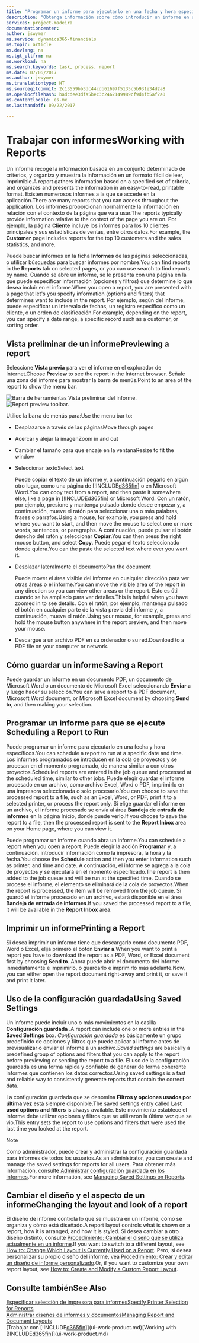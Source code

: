 ```yaml
---
title: "Programar un informe para ejecutarlo en una fecha y hora específicos | Documentos de Microsoft"
description: "Obtenga información sobre cómo introducir un informe en una cola de proyectos y programarlo para que se procesa en una fecha y hora específicas."
services: project-madeira
documentationcenter: 
author: jswymer
ms.service: dynamics365-financials
ms.topic: article
ms.devlang: na
ms.tgt_pltfrm: na
ms.workload: na
ms.search.keywords: task, process, report
ms.date: 07/06/2017
ms.author: jswymer
ms.translationtype: HT
ms.sourcegitcommit: 2c13559bb3dc44cdb61697f5135c5b931e34d2a8
ms.openlocfilehash: badcdee3dfa5bec3c2462149989cf9d4fb5af2a0
ms.contentlocale: es-mx
ms.lasthandoff: 09/22/2017

---
```

# <a name="working-with-reports"></a><span data-ttu-id="1025e-103">Trabajar con informes</span><span class="sxs-lookup"><span data-stu-id="1025e-103">Working with Reports</span></span>
<span data-ttu-id="1025e-104">Un informe recoge la información basada en un conjunto determinado de criterios, y organiza y muestra la información en un formato fácil de leer, imprimible.</span><span class="sxs-lookup"><span data-stu-id="1025e-104">A report gathers information based on a specified set of criteria, and organizes and presents the information in an easy-to-read, printable format.</span></span> <span data-ttu-id="1025e-105">Existen numerosos informes a la que se accede en la aplicación.</span><span class="sxs-lookup"><span data-stu-id="1025e-105">There are many reports that you can access throughout the application.</span></span> <span data-ttu-id="1025e-106">Los informes proporcionan normalmente la información en relación con el contexto de la página que va a usar.</span><span class="sxs-lookup"><span data-stu-id="1025e-106">The reports typically provide information relative to the context of the page you are on.</span></span> <span data-ttu-id="1025e-107">Por ejemplo, la página **Cliente** incluye los informes para los 10 clientes principales y sus estadísticas de ventas, entre otros datos.</span><span class="sxs-lookup"><span data-stu-id="1025e-107">For example, the **Customer** page includes reports for the top 10 customers and the sales statistics, and more.</span></span>

<span data-ttu-id="1025e-108">Puede buscar informes en la ficha **Informes** de las páginas seleccionadas, o utilizar búsquedas para buscar informes por nombre.</span><span class="sxs-lookup"><span data-stu-id="1025e-108">You can find reports in the **Reports** tab on selected pages, or you can use search to find reports by name.</span></span> <span data-ttu-id="1025e-109">Cuando se abre un informe, se le presenta con una página en la que puede especificar información (opciones y filtros) que determine lo que desea incluir en el informe.</span><span class="sxs-lookup"><span data-stu-id="1025e-109">When you open a report, you are presented with a page that let's you specify information (options and filters) that determines want to include in the report.</span></span> <span data-ttu-id="1025e-110">Por ejemplo, según del informe, puede especificar un intervalo de fechas, un registro específico como un cliente, o un orden de clasificación.</span><span class="sxs-lookup"><span data-stu-id="1025e-110">For example, depending on the report, you can specify a date range, a specific record such as a customer, or sorting order.</span></span>

## <a name="previewing-a-report"></a><span data-ttu-id="1025e-111">Vista preliminar de un informe</span><span class="sxs-lookup"><span data-stu-id="1025e-111">Previewing a report</span></span>
<span data-ttu-id="1025e-112">Seleccione **Vista previa** para ver el informe en el explorador de Internet.</span><span class="sxs-lookup"><span data-stu-id="1025e-112">Choose **Preview** to see the report in the Internet browser.</span></span> <span data-ttu-id="1025e-113">Señale una zona del informe para mostrar la barra de menús.</span><span class="sxs-lookup"><span data-stu-id="1025e-113">Point to an area of the report to show the menu bar.</span></span>  

<span data-ttu-id="1025e-114">![Barra de herramientas Vista preliminar del informe](media/report_viewer.png "barra de herramientas Vista preliminar del informe").</span><span class="sxs-lookup"><span data-stu-id="1025e-114">![Report preview toolbar](media/report_viewer.png "Report preview toolbar").</span></span>

<span data-ttu-id="1025e-115">Utilice la barra de menús para:</span><span class="sxs-lookup"><span data-stu-id="1025e-115">Use the menu bar to:</span></span>

-   <span data-ttu-id="1025e-116">Desplazarse a través de las páginas</span><span class="sxs-lookup"><span data-stu-id="1025e-116">Move through pages</span></span>
-   <span data-ttu-id="1025e-117">Acercar y alejar la imagen</span><span class="sxs-lookup"><span data-stu-id="1025e-117">Zoom in and out</span></span>
-   <span data-ttu-id="1025e-118">Cambiar el tamaño para que encaje en la ventana</span><span class="sxs-lookup"><span data-stu-id="1025e-118">Resize to fit the window</span></span>
-   <span data-ttu-id="1025e-119">Seleccionar texto</span><span class="sxs-lookup"><span data-stu-id="1025e-119">Select text</span></span>

    <span data-ttu-id="1025e-120">Puede copiar el texto de un informe y, a continuación pegarlo en algún otro lugar, como una página de [!INCLUDE[d365fin](includes/d365fin_md.md)] o en Microsoft Word.</span><span class="sxs-lookup"><span data-stu-id="1025e-120">You can copy text from a report, and then paste it somewhere else, like a page in [!INCLUDE[d365fin](includes/d365fin_md.md)] or Microsoft Word.</span></span>  <span data-ttu-id="1025e-121">Con un ratón, por ejemplo, presione y mantenga pulsado donde desee empezar y, a continuación, mueve el ratón para seleccionar una o más palabras, frases o párrafos.</span><span class="sxs-lookup"><span data-stu-id="1025e-121">Using a mouse, for example, you press and hold where you want to start, and then move the mouse to select one or more words, sentences, or paragraphs.</span></span> <span data-ttu-id="1025e-122">A continuación, puede pulsar el botón derecho del ratón y seleccionar **Copiar**.</span><span class="sxs-lookup"><span data-stu-id="1025e-122">You can then press the right mouse button, and select **Copy**.</span></span> <span data-ttu-id="1025e-123">Puede pegar el texto seleccionado donde quiera.</span><span class="sxs-lookup"><span data-stu-id="1025e-123">You can the paste the selected text where ever you want it.</span></span>
-   <span data-ttu-id="1025e-124">Desplazar lateralmente el documento</span><span class="sxs-lookup"><span data-stu-id="1025e-124">Pan the document</span></span>

    <span data-ttu-id="1025e-125">Puede mover el área visible del informe en cualquier dirección para ver otras áreas o el informe.</span><span class="sxs-lookup"><span data-stu-id="1025e-125">You can move the visible area of the report in any direction so you can view other areas or the report.</span></span> <span data-ttu-id="1025e-126">Esto es útil cuando se ha ampliado para ver detalles.</span><span class="sxs-lookup"><span data-stu-id="1025e-126">This is helpful when you have zoomed in to see details.</span></span>  <span data-ttu-id="1025e-127">Con el ratón, por ejemplo, mantenga pulsado el botón en cualquier parte de la vista previa del informe y, a continuación, mueva el ratón.</span><span class="sxs-lookup"><span data-stu-id="1025e-127">Using your mouse, for example, press and hold the mouse button anywhere in the report preview, and then move your mouse.</span></span>

-   <span data-ttu-id="1025e-128">Descargue a un archivo PDF en su ordenador o su red.</span><span class="sxs-lookup"><span data-stu-id="1025e-128">Download to a PDF file on your computer or network.</span></span>


## <a name="saving-a-report"></a><span data-ttu-id="1025e-129">Cómo guardar un informe</span><span class="sxs-lookup"><span data-stu-id="1025e-129">Saving a Report</span></span>
<span data-ttu-id="1025e-130">Puede guardar un informe en un documento PDF, un documento de Microsoft Word o un documento de Microsoft Excel seleccionando **Enviar a** y luego hacer su selección.</span><span class="sxs-lookup"><span data-stu-id="1025e-130">You can save a report to a PDF document, Microsoft Word document, or Microsoft Excel document by choosing **Send to**, and then making your selection.</span></span> 

## <span data-ttu-id="1025e-131"><a name="ScheduleReport"></a> Programar un informe para que se ejecute</span><span class="sxs-lookup"><span data-stu-id="1025e-131"><a name="ScheduleReport"></a> Scheduling a Report to Run</span></span>
<span data-ttu-id="1025e-132">Puede programar un informe para ejecutarlo en una fecha y hora específicos.</span><span class="sxs-lookup"><span data-stu-id="1025e-132">You can schedule a report to run at a specific date and time.</span></span> <span data-ttu-id="1025e-133">Los informes programados se introducen en la cola de proyectos y se procesan en el momento programado, de manera similar a con otros proyectos.</span><span class="sxs-lookup"><span data-stu-id="1025e-133">Scheduled reports are entered in the job queue and processed at the scheduled time, similar to other jobs.</span></span> <span data-ttu-id="1025e-134">Puede elegir guardar el informe procesado en un archivo, como archivo Excel, Word o PDF, imprimirlo en una impresora seleccionada o solo procesarlo.</span><span class="sxs-lookup"><span data-stu-id="1025e-134">You can choose to save the processed report to a file, such as an Excel, Word, or PDF, print it to a selected printer, or process the report only.</span></span> <span data-ttu-id="1025e-135">Si elige guardar el informe en un archivo, el informe procesado se envía al área **Bandeja de entrada de informes** en la página Inicio, donde puede verlo.</span><span class="sxs-lookup"><span data-stu-id="1025e-135">If you choose to save the report to a file, then the processed report is sent to the **Report Inbox** area on your Home page, where you can view it.</span></span>

<span data-ttu-id="1025e-136">Puede programar un informe cuando abra un informe.</span><span class="sxs-lookup"><span data-stu-id="1025e-136">You can schedule a report when you open a report.</span></span> <span data-ttu-id="1025e-137">Puede elegir la acción **Programar** y, a continuación, introducir información como la impresora, la hora y la fecha.</span><span class="sxs-lookup"><span data-stu-id="1025e-137">You choose the **Schedule** action and then you enter information such as printer, and time and date.</span></span> <span data-ttu-id="1025e-138">A continuación, el informe se agrega a la cola de proyectos y se ejecutará en el momento especificado.</span><span class="sxs-lookup"><span data-stu-id="1025e-138">The report is then added to the job queue and will be run at the specified time.</span></span> <span data-ttu-id="1025e-139">Cuando se procese el informe, el elemento se eliminará de la cola de proyectos.</span><span class="sxs-lookup"><span data-stu-id="1025e-139">When the report is processed, the item will be removed from the job queue.</span></span> <span data-ttu-id="1025e-140">Si guardó el informe procesado en un archivo, estará disponible en el área **Bandeja de entrada de informes**.</span><span class="sxs-lookup"><span data-stu-id="1025e-140">If you saved the processed report to a file, it will be available in the **Report Inbox** area.</span></span>

## <span data-ttu-id="1025e-141"><a name="PrintReport"></a>Imprimir un informe</span><span class="sxs-lookup"><span data-stu-id="1025e-141"><a name="PrintReport"></a>Printing a Report</span></span>
<span data-ttu-id="1025e-142">Si desea imprimir un informe tiene que descargarlo como documento PDF, Word o Excel, elija primero el botón **Enviar a**.</span><span class="sxs-lookup"><span data-stu-id="1025e-142">When you want to print a report you have to download the report as a PDF, Word, or Excel document first by choosing **Send to**.</span></span> <span data-ttu-id="1025e-143">Ahora puede abrir el documento del informe inmediatamente e imprimirlo, o guardarlo e imprimirlo más adelante.</span><span class="sxs-lookup"><span data-stu-id="1025e-143">Now, you can either open the report document right-away and print it, or save it and print it later.</span></span>

## <a name="using-saved-settings"></a><span data-ttu-id="1025e-144">Uso de la configuración guardada</span><span class="sxs-lookup"><span data-stu-id="1025e-144">Using Saved Settings</span></span>
<span data-ttu-id="1025e-145">Un informe puede incluir uno o más movimientos en la casilla **Configuración guardada** .</span><span class="sxs-lookup"><span data-stu-id="1025e-145">A report can include one or more entries in the **Saved Settings** box.</span></span> <span data-ttu-id="1025e-146">*Configuración guardada* es básicamente un grupo predefinido de opciones y filtros que puede aplicar al informe antes de previsualizar o enviar el informe a un archivo.</span><span class="sxs-lookup"><span data-stu-id="1025e-146">*Saved settings* are basically a predefined group of options and filters that you can apply to the report before previewing or sending the report to a file.</span></span> <span data-ttu-id="1025e-147">El uso de la configuración guardada es una forma rápida y confiable de generar de forma coherente informes que contienen los datos correctos.</span><span class="sxs-lookup"><span data-stu-id="1025e-147">Using saved settings is a fast and reliable way to consistently generate reports that contain the correct data.</span></span>

<span data-ttu-id="1025e-148">La configuración guardada que se denomina **Filtros y opciones usados por última vez** está siempre disponible.</span><span class="sxs-lookup"><span data-stu-id="1025e-148">The saved settings entry called **Last used options and filters** is always available.</span></span> <span data-ttu-id="1025e-149">Este movimiento establece el informe debe utilizar opciones y filtros que se utilizaron la última vez que se vio.</span><span class="sxs-lookup"><span data-stu-id="1025e-149">This entry sets the report to use options and filters that were used the last time you looked at the report.</span></span>

>[!NOTE]
><span data-ttu-id="1025e-150">Como administrador, puede crear y administrar la configuración guardada para informes de todos los usuarios.</span><span class="sxs-lookup"><span data-stu-id="1025e-150">As an administrator, you can create and manage the saved settings for reports for all users.</span></span> <span data-ttu-id="1025e-151">Para obtener más información, consulte [Administrar configuración guardada en los informes](reports-saving-reusing-settings.md).</span><span class="sxs-lookup"><span data-stu-id="1025e-151">For more information, see [Managing Saved Settings on Reports](reports-saving-reusing-settings.md).</span></span>

## <a name="changing-the-layout-and-look-of-a-report"></a><span data-ttu-id="1025e-152">Cambiar el diseño y el aspecto de un informe</span><span class="sxs-lookup"><span data-stu-id="1025e-152">Changing the layout and look of a report</span></span>
<span data-ttu-id="1025e-153">El diseño de informe controla lo que se muestra en un informe, cómo se organiza y cómo está diseñado.</span><span class="sxs-lookup"><span data-stu-id="1025e-153">A report layout controls what is shown on a report, how it is arranged, and how it is styled.</span></span> <span data-ttu-id="1025e-154">Si desea cambiar a otro diseño distinto, consulte [Procedimiento: Cambiar el diseño que se utiliza actualmente en un informe](ui-how-change-layout-currently-used-report.md).</span><span class="sxs-lookup"><span data-stu-id="1025e-154">If you want to switch to a different layout, see [How to: Change Which Layout is Currently Used on a Report](ui-how-change-layout-currently-used-report.md).</span></span> <span data-ttu-id="1025e-155">Pero, si desea personalizar su propio diseño del informe, vea [Procedimiento: Crear y editar un diseño de informe personalizado](ui-how-create-custom-report-layout.md).</span><span class="sxs-lookup"><span data-stu-id="1025e-155">Or, if you want to customize your own report layout, see [How to: Create and Modify a Custom Report Layout](ui-how-create-custom-report-layout.md).</span></span>

## <a name="see-also"></a><span data-ttu-id="1025e-156">Consulte también</span><span class="sxs-lookup"><span data-stu-id="1025e-156">See Also</span></span>
[<span data-ttu-id="1025e-157">Especificar selección de impresora para informes</span><span class="sxs-lookup"><span data-stu-id="1025e-157">Specify Printer Selection for Reports</span></span>](ui-specify-printer-selection-reports.md)  
[<span data-ttu-id="1025e-158">Administrar diseños de informes y documentos</span><span class="sxs-lookup"><span data-stu-id="1025e-158">Managing Report and Document Layouts</span></span>](ui-manage-report-layouts.md)  
<span data-ttu-id="1025e-159">[Trabajar con [!INCLUDE[d365fin](includes/d365fin_md.md)]](ui-work-product.md)</span><span class="sxs-lookup"><span data-stu-id="1025e-159">[Working with [!INCLUDE[d365fin](includes/d365fin_md.md)]](ui-work-product.md)</span></span>

